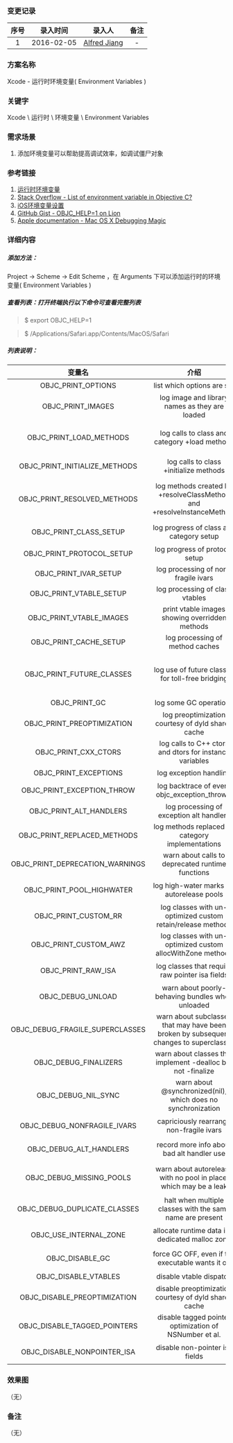 ### 变更记录

| 序号 | 录入时间 | 录入人 | 备注 |
|:--------:|:--------:|:--------:|:--------:|
| 1 | 2016-02-05 | [Alfred Jiang](https://github.com/viktyz) | - |

### 方案名称

Xcode - 运行时环境变量( Environment Variables )

### 关键字

Xcode \ 运行时 \ 环境变量 \ Environment Variables

### 需求场景

1. 添加环境变量可以帮助提高调试效率，如调试僵尸对象

### 参考链接

1. [运行时环境变量](https://xcoder.tips/yun-xing-shi-huan-jing-bian-liang/)
2. [Stack Overflow - List of environment variable in Objective C?](http://stackoverflow.com/questions/14889199/list-of-environment-variable-in-objective-c)
3. [iOS环境变量设置](http://www.devhua.com/2016/01/15/Objective-C-runtime-debugging/)
4. [GitHub Gist - OBJC_HELP=1 on Lion](https://gist.github.com/schwa/1186932)
5. [Apple documentation - Mac OS X Debugging Magic](https://developer.apple.com/library/mac/technotes/tn2124/_index.html)

### 详细内容

##### 添加方法：

Project -> Scheme -> Edit Scheme ，在 Arguments 下可以添加运行时的环境变量( Environment Variables )

##### 查看列表：打开终端执行以下命令可查看完整列表

>$ export OBJC_HELP=1

>$ /Applications/Safari.app/Contents/MacOS/Safari 

##### 列表说明：

| 变量名 | 介绍 | 备注 |
|:--------:|:--------:|:--------:|
|OBJC_PRINT_OPTIONS | list which options are set | 输出OBJC已设置的选项|
|OBJC_PRINT_IMAGES | log image and library names as they are loaded | 输出已load的image信息|
|OBJC_PRINT_LOAD_METHODS | log calls to class and category +load methods | 打印 Class 及 Category 的 + (void)load 方法的调用信息|
|OBJC_PRINT_INITIALIZE_METHODS | log calls to class +initialize methods | 打印 Class 的 + (void)initialize 的调用信息|
|OBJC_PRINT_RESOLVED_METHODS | log methods created by +resolveClassMethod and +resolveInstanceMethod: | 打印通过 +resolveClassMethod: 或 +resolveInstanceMethod: 生成的类方法|
|OBJC_PRINT_CLASS_SETUP | log progress of class and category setup | 打印 Class 及 Category 的设置过程|
|OBJC_PRINT_PROTOCOL_SETUP | log progress of protocol setup | 打印 Protocol 的设置过程|
|OBJC_PRINT_IVAR_SETUP | log processing of non-fragile ivars | 打印 Ivar 的设置过程|
|OBJC_PRINT_VTABLE_SETUP | log processing of class vtables | 打印 vtable 的设置过程|
|OBJC_PRINT_VTABLE_IMAGES | print vtable images showing overridden methods | 打印 vtable 被覆盖的方法|
|OBJC_PRINT_CACHE_SETUP | log processing of method caches | 打印方法缓存的设置过程|
|OBJC_PRINT_FUTURE_CLASSES | log use of future classes for toll-free bridging | 打印从 CFType 无缝转换到 NSObject 将要使用的类（如 CFArrayRef 到 NSArray * ）|
|OBJC_PRINT_GC | log some GC operations | 打印一些垃圾回收操作|
|OBJC_PRINT_PREOPTIMIZATION | log preoptimization courtesy of dyld shared cache | 打印 dyld 共享缓存优化前的问候语|
|OBJC_PRINT_CXX_CTORS | log calls to C++ ctors and dtors for instance variables | 打印类实例中的 C++ 对象的构造与析构调用|
|OBJC_PRINT_EXCEPTIONS | log exception handling | 打印异常处理|
|OBJC_PRINT_EXCEPTION_THROW | log backtrace of every objc_exception_throw() | 打印所有异常抛出时的 Backtrace|
|OBJC_PRINT_ALT_HANDLERS | log processing of exception alt handlers | 打印 alt 操作异常处理|
|OBJC_PRINT_REPLACED_METHODS | log methods replaced by category implementations | 打印被 Category 替换的方法|
|OBJC_PRINT_DEPRECATION_WARNINGS | warn about calls to deprecated runtime functions | 打印所有过时的方法调用|
|OBJC_PRINT_POOL_HIGHWATER | log high-water marks for autorelease pools | 打印 autoreleasepool 高水位警告|
|OBJC_PRINT_CUSTOM_RR | log classes with un-optimized custom retain/release methods | 打印含有未优化的自定义 retain/release 方法的类|
|OBJC_PRINT_CUSTOM_AWZ | log classes with un-optimized custom allocWithZone methods | 打印含有未优化的自定义 allocWithZone 方法的类|
|OBJC_PRINT_RAW_ISA | log classes that require raw pointer isa fields | 打印需要访问原始 isa 指针的类|
|OBJC_DEBUG_UNLOAD | warn about poorly-behaving bundles when unloaded | 卸载有不良行为的 Bundle 时打印警告|
|OBJC_DEBUG_FRAGILE_SUPERCLASSES | warn about subclasses that may have been broken by subsequent changes to superclasses | 当子类可能被对父类的修改破坏时打印警告|
|OBJC_DEBUG_FINALIZERS | warn about classes that implement -dealloc but not -finalize |     警告实现了 -dealloc 却没有实现 -finalize 的类|
|OBJC_DEBUG_NIL_SYNC | warn about @synchronized(nil), which does no synchronization | 警告 @synchronized(nil) 调用，这种情况不会加锁|
|OBJC_DEBUG_NONFRAGILE_IVARS | capriciously rearrange non-fragile ivars | 打印突发地重新布置 non-fragile ivars 的行为|
|OBJC_DEBUG_ALT_HANDLERS | record more info about bad alt handler use | 记录更多的 alt 操作错误信息|
|OBJC_DEBUG_MISSING_POOLS | warn about autorelease with no pool in place, which may be a leak | 警告没有 pool 的情况下使用 autorelease，可能内存泄漏|
|OBJC_DEBUG_DUPLICATE_CLASSES | halt when multiple classes with the same name are present | 当出现类重名时停机|
|OBJC_USE_INTERNAL_ZONE | allocate runtime data in a dedicated malloc zone | 在一个专用的 malloc 区分配运行时数据|
|OBJC_DISABLE_GC | force GC OFF, even if the executable wants it on | 强行关闭自动垃圾回收，即使可执行文件需要垃圾回收|
|OBJC_DISABLE_VTABLES | disable vtable dispatch | 关闭 vtable 分发|
|OBJC_DISABLE_PREOPTIMIZATION | disable preoptimization courtesy of dyld shared cache | 关闭 dyld 共享缓存优化前的问候语|
|OBJC_DISABLE_TAGGED_POINTERS | disable tagged pointer optimization of NSNumber et al. | 关闭 NSNumber 等的 tagged pointer 优化|
|OBJC_DISABLE_NONPOINTER_ISA | disable non-pointer isa fields | 关闭 non-pointer isa 字段的访问|

### 效果图
（无）

### 备注
（无）
